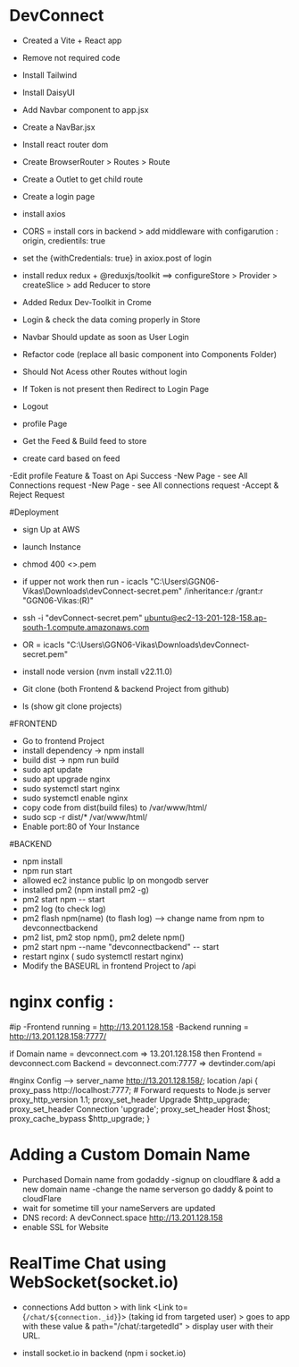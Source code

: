# DevConnect

- Created a Vite + React app
- Remove not required code
- Install Tailwind 
- Install DaisyUI
- Add Navbar component to app.jsx
- Create a NavBar.jsx 
- Install react router dom
- Create BrowserRouter > Routes > Route
- Create a Outlet to get child route

- Create a login page
- install axios
- CORS = install cors in backend > add middleware with configarution : origin, credientils: true
- set the {withCredentials: true} in axiox.post of login
- install redux redux + @reduxjs/toolkit ==> configureStore > Provider > createSlice > add Reducer to store
- Added Redux Dev-Toolkit in Crome
- Login & check the data coming properly in Store
- Navbar Should update as soon as User Login
- Refactor code (replace all basic component into Components Folder)
- Should Not Acess other Routes without login
- If Token is not present then Redirect to Login Page
- Logout
- profile Page
- Get the Feed & Build feed to store
- create card based on feed

-Edit profile Feature & Toast on Api Success
-New Page - see All Connections request
-New Page - see All connections request
-Accept & Reject Request 


#Deployment
- sign Up at AWS
- launch Instance
- chmod 400 <>.pem
- if upper not work then run - icacls "C:\Users\GGN06-Vikas\Downloads\devConnect-secret.pem" /inheritance:r /grant:r "GGN06-Vikas:(R)"

- ssh -i "devConnect-secret.pem" ubuntu@ec2-13-201-128-158.ap-south-1.compute.amazonaws.com
- OR = icacls "C:\Users\GGN06-Vikas\Downloads\devConnect-secret.pem"

- install node version (nvm install v22.11.0)
- Git clone (both Frontend & backend Project from github)
- ls (show git clone projects)

#FRONTEND
- Go to frontend Project
- install dependency -> npm install
- build dist -> npm run build
- sudo apt update
- sudo apt upgrade nginx
- sudo systemctl start nginx
- sudo systemctl enable nginx
- copy code from dist(build files) to /var/www/html/
- sudo scp -r dist/* /var/www/html/
- Enable port:80 of Your Instance

#BACKEND
- npm install
- npm run start
- allowed ec2 instance public Ip on mongodb server
- installed pm2 (npm install pm2 -g)
- pm2 start npm -- start
- pm2 log (to check log)
- pm2 flash npm(name) (to flash log)
--> change name from npm to devconnectbackend
- pm2 list, pm2 stop npm(<name>), pm2 delete npm(<name>)
- pm2 start npm --name "devconnectbackend" -- start
- restart nginx ( sudo systemctl restart nginx)
- Modify the BASEURL in frontend Project to /api

# nginx config :

#ip
-Frontend running = http://13.201.128.158
-Backend running = http://13.201.128.158:7777/

if Domain name = devconnect.com => 13.201.128.158
then 
Frontend = devconnect.com
Backend = devconnect.com:7777 => devtinder.com/api

#nginx Config -->
     server_name http://13.201.128.158/;
   location /api {
        proxy_pass http://localhost:7777;  # Forward requests to Node.js server
        proxy_http_version 1.1;
        proxy_set_header Upgrade $http_upgrade;
        proxy_set_header Connection 'upgrade';
        proxy_set_header Host $host;
        proxy_cache_bypass $http_upgrade;
    }
    


# Adding a Custom Domain Name
- Purchased Domain name from godaddy
-signup on cloudflare & add a new domain name
-change the name serverson go daddy & point to cloudFlare   
- wait for sometime till your nameServers are updated 
- DNS record: A devConnect.space http://13.201.128.158
- enable SSL for Website

# RealTime Chat using WebSocket(socket.io)
- connections Add button > with link <Link to={`/chat/${connection._id}`}> (taking id from targeted user) > goes to app with these value & path="/chat/:targetedId" > display user with their URL.

- install socket.io in backend (npm i socket.io)
